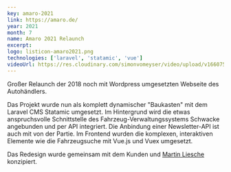 ```yaml
---
key: amaro-2021
link: https://amaro.de/
year: 2021
month: 7
name: Amaro 2021 Relaunch
excerpt:
logo: listicon-amaro2021.png
technologies: ['laravel', 'statamic', 'vue']
videoUrl: https://res.cloudinary.com/simonvomeyser/video/upload/v1660753828/videos-simonvomeyser.de/amaro.mp4
---
```


Großer Relaunch der 2018 noch mit Wordpress umgesetzten Webseite des Autohändlers.

Das Projekt wurde nun als komplett dynamischer "Baukasten" mit dem Laravel CMS Statamic umgesetzt. Im Hintergrund wird die etwas anspruchsvolle Schnittstelle des Fahrzeug-Verwaltungssystems Schwacke angebunden und per API integriert. Die Anbindung einer Newsletter-API ist auch mit von der Partie. 
Im Frontend wurden die komplexen, interaktiven Elemente wie die Fahrzeugsuche mit Vue.js und Vuex umgesetzt.

Das Redesign wurde gemeinsam mit dem Kunden und <a href="https://www.linkedin.com/in/martin-liesche-81b4896a" target="_blank" rel="noopener noreferrer">Martin Liesche</a> konzipiert.